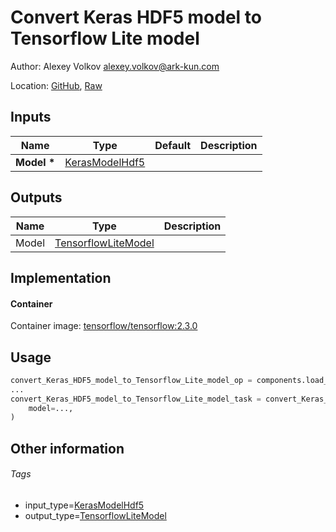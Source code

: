 <!-- BEGIN_GENERATED_CONTENT -->
# Convert Keras HDF5 model to Tensorflow Lite model

Author: Alexey Volkov <alexey.volkov@ark-kun.com>

Location: [GitHub](https://github.com/Ark-kun/pipeline_components/blob/master/components/_converters/TensorflowLiteModel/from_KerasModelHdf5/component.yaml), [Raw](https://raw.githubusercontent.com/Ark-kun/pipeline_components/master/components/_converters/TensorflowLiteModel/from_KerasModelHdf5/component.yaml)

## Inputs

|Name|Type|Default|Description|
|-|-|-|-|
|**Model** **\***|[KerasModelHdf5]|||

## Outputs

|Name|Type|Description|
|-|-|-|
|Model|[TensorflowLiteModel]||

## Implementation

#### Container

Container image: [tensorflow/tensorflow:2.3.0](https://hub.docker.com/r/tensorflow/tensorflow)

## Usage

```python
convert_Keras_HDF5_model_to_Tensorflow_Lite_model_op = components.load_component_from_url("https://raw.githubusercontent.com/Ark-kun/pipeline_components/master/components/_converters/TensorflowLiteModel/from_KerasModelHdf5/component.yaml")
...
convert_Keras_HDF5_model_to_Tensorflow_Lite_model_task = convert_Keras_HDF5_model_to_Tensorflow_Lite_model_op(
    model=...,
)
```

## Other information

###### Tags

* input_type=[KerasModelHdf5]
* output_type=[TensorflowLiteModel]

[KerasModelHdf5]: https://github.com/Ark-kun/pipeline_components/tree/master/types/KerasModelHdf5
[TensorflowLiteModel]: https://github.com/Ark-kun/pipeline_components/tree/master/types/TensorflowLiteModel
<!-- END_GENERATED_CONTENT -->
